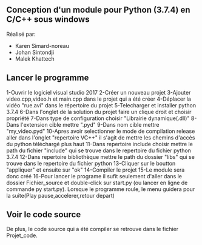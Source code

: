 Conception d'un module pour Python (3.7.4) en C/C++ sous windows
-----------------------------------------------------------------
Réalisé par:
- Karen Simard-noreau
- Johan Sintondji
- Malek Khattech

Lancer le programme 
--------------------
1-Ouvrir le logiciel visual studio 2017
2-Créer un nouveau projet 
3-Ajouter video.cpp,video.h et main.cpp dans le projet qui a été créer 
4-Déplacer la vidéo "rue.avi" dans le répertoire du projet 
5-Telecharger et installer python 3.7.4 
6-Dans l'onglet de la solution du projet faire un clique droit et choisir propriété
7-Dans type de configuration choisir "Librairie dynamique(.dll)"
8-Dans l'extension cible mettre ".pyd"
9-Dans nom cible mettre "my_video.pyd"
10-Apres avoir selectionner le mode de compilation release aller dans l'onglet "repertoire VC++" il s'agit de mettre les chemins d'accès du python téléchargé plus haut
11-Dans repertoire include choisir mettre le path du fichier "include" qui se trouve dans le repertoire du fichier python 3.7.4
12-Dans repertoire bibliothèque mettre le path du dossier "libs" qui se trouve dans le repertoire du fichier python 
13-Cliquer sur le boutton "appliquer" et ensuite sur "ok"
14-Compiler le projet 
15-Le module sera donc créé 
16-Pour lancer le programe il sufit seulement d'aller dans le dossier Fichier_source et double-click sur start.py
(ou lancer en ligne de commande py start.py). Lorsque le programme roule, le menu guidera pour la suite(Play pause,accelerer,retour depart)


Voir le code source
--------------------
De plus, le code source qui a été compiler se retrouve dans le fichier Projet_code.
